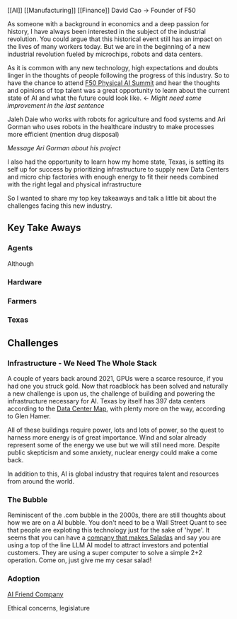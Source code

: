 [[AI]] [[Manufacturing]] [[Finance]]
David Cao -> Founder of F50 

As someone with a background in economics and a deep passion for history, I have always been interested in the subject of the industrial revolution. You could argue that this historical event still has an impact on the lives of many workers today. But we are in the beginning of a new industrial revolution fueled by microchips, robots and data centers. 

As it is common with any new technology, high expectations and doubts linger in the thoughts of people following the progress of this industry. So to have the chance to attend [F50 Physical AI Summit](https://www.linkedin.com/company/f50/) and hear the thoughts and opinions of top talent was a great opportunity to learn about the current state of AI and what the future could look like.  <- *Might need some improvement in the last sentence*  

Jaleh Daie who works with robots for agriculture and food systems and Ari Gorman who uses robots in the healthcare industry to make processes more efficient (mention drug disposal)

*Message Ari Gorman about his project*

I also had the opportunity to learn how my home state, Texas, is setting its self up for success by prioritizing infrastructure to supply new Data Centers and micro chip factories with enough energy to fit their needs combined with the right legal and physical infrastructure 

So I wanted to share my top key takeaways and talk a little bit about the challenges facing this new industry.  

## Key Take Aways

### Agents
Although 


### Hardware
### Farmers 

### Texas






## Challenges
### Infrastructure - We Need The Whole Stack
A couple of years back around 2021, GPUs were a scarce resource, if you had one you struck gold. Now that roadblock has been solved and naturally a new challenge is upon us, the challenge of building and powering the infrastructure necessary for AI. Texas by itself has 397 data centers according to the [Data Center Map](https://www.datacentermap.com/usa/), with plenty more on the way, according to Glen Hamer. 

All of these buildings require power, lots and lots of power, so the quest to harness more energy is of great importance. Wind and solar already represent some of the energy we use but we will still need more. Despite public skepticism and some anxiety, nuclear energy could make a come back. 

In addition to this, AI is global industry that requires talent and resources from around the world. 

### The Bubble
Reminiscent of the .com bubble in the 2000s, there are still thoughts about how we are on a AI bubble. You don't need to be a Wall Street Quant to see that people are exploting this technology just for the sake of 'hype'. It seems that you can have a [company that makes Saladas](https://www.restaurantbusinessonline.com/technology/just-salad-turns-artificial-intelligence-help-guests-build-their-lunch) and say you are using a top of the line LLM AI model to attract investors and potential customers. They are using a super computer to solve a simple 2+2 operation. Come on, just give me my cesar salad! 

### Adoption
[AI Friend Company](https://www.reddit.com/r/interestingasfuck/comments/1nw2100/an_ai_company_just_spent_1_million_on_print/)

Ethical concerns, legislature  





